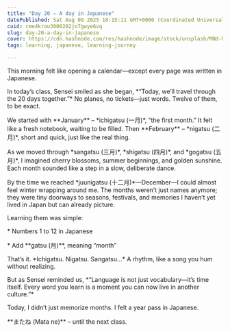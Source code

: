 ```yaml
---
title: "Day 20 – A day in Japanese"
datePublished: Sat Aug 09 2025 18:15:11 GMT+0000 (Coordinated Universal Time)
cuid: cme4krou3000202jo7gwye6vq
slug: day-20-a-day-in-japanese
cover: https://cdn.hashnode.com/res/hashnode/image/stock/unsplash/MNd-Rka1o0Q/upload/c61be6bf9b80579b228b3cf0eb6f768f.jpeg
tags: learning, japanese, learning-journey

---
```


This morning felt like opening a calendar—except every page was written in Japanese.

In today’s class, Sensei smiled as she began, \*“Today, we’ll travel through the 20 days together.”\* No planes, no tickets—just words. Twelve of them, to be exact.

We started with \*\*January\*\* – \*ichigatsu (一月)\*, “the first month.” It felt like a fresh notebook, waiting to be filled. Then \*\*February\*\* – \*nigatsu (二月)\*, short and quick, just like the real thing.

As we moved through \*sangatsu (三月)\*, \*shigatsu (四月)\*, and \*gogatsu (五月)\*, I imagined cherry blossoms, summer beginnings, and golden sunshine. Each month sounded like a step in a slow, deliberate dance.

By the time we reached \*juunigatsu (十二月)\*—December—I could almost feel winter wrapping around me. The months weren’t just names anymore; they were tiny doorways to seasons, festivals, and memories I haven’t yet lived in Japan but can already picture.

Learning them was simple:

\* Numbers 1 to 12 in Japanese

\* Add \*\*gatsu (月)\*\*, meaning “month”

That’s it. \*Ichigatsu. Nigatsu. Sangatsu…\* A rhythm, like a song you hum without realizing.

But as Sensei reminded us, \*“Language is not just vocabulary—it’s time itself. Every word you learn is a moment you can now live in another culture.”\*

Today, I didn’t just memorize months. I felt a year pass in Japanese.

\*\*またね (Mata ne)\*\* – until the next class.